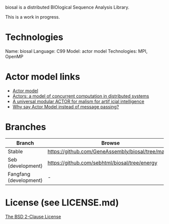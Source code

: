 biosal is a distributed BIOlogical Sequence Analysis Library.

This is a work in progress.

# Technologies

Name: biosal
Language: C99
Model: actor model
Technologies: MPI, OpenMP

# Actor model links

- [Actor model](http://en.wikipedia.org/wiki/Actor_model)
- [Actors: a model of concurrent computation in distributed systems](http://dl.acm.org/citation.cfm?id=7929)
- [A universal modular ACTOR for malism for  artif icial intelligence](http://dl.acm.org/citation.cfm?id=1624804)
- [Why say Actor Model instead of message passing?](http://lambda-the-ultimate.org/node/4683)

# Branches

Branch | Browse | HTTPS | SSH
--- | --- | --- | ---
 Stable | https://github.com/GeneAssembly/biosal/tree/master | https://github.com/sebhtml/biosal.git | git@github.com:sebhtml/biosal.git
 Seb (development) | https://github.com/sebhtml/biosal/tree/energy | https://github.com/sebhtml/biosal.git | git@github.com:sebhtml/biosal.git
 Fangfang (development) | - | -

# License (see LICENSE.md)

[The BSD 2-Clause License](http://opensource.org/licenses/BSD-2-Clause)

